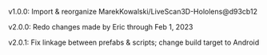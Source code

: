 v1.0.0:
Import & reorganize MarekKowalski/LiveScan3D-Hololens@d93cb12

v2.0.0:
Redo changes made by Eric through Feb 1, 2023

v2.0.1:
Fix linkage between prefabs & scripts; change build target to Android
